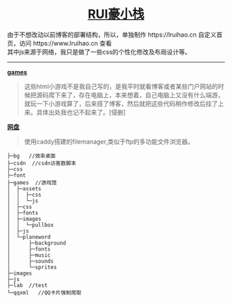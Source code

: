<h1 align="center"><a href="https://www.lruihao.cn" target="_blank">RUI豪小栈</a></h1>
由于不想改动以前博客的部署结构，所以，单独制作 https://lruihao.cn 自定义首页，访问 https://www.lruihao.cn 查看<br>
其中js来源于网络，我只是做了一些css的个性化修改及布局设计等。<br>

---

**[games](https://www.lruihao.cn/games)**

> 这些html小游戏不是我自己写的，是我平时就看博客或者某些门户网站的时候把源码爬下来了，存在电脑上，本来想着，自己电脑上又没有什么端游，就玩一下小游戏算了，后来搭了博客，然后就把这些代码稍作修改后挂了上来。具体出处我也记不起来了。[侵删]

**[网盘](https://pan.lruihao.cn)**

> 使用caddy搭建的filemanager,类似于ftp的多功能文件浏览器。

```**root**
├─bg   //效率桌面
├─csdn  //csdn访客数脚本
├─css
├─font
├─games  //游戏馆
│  ├─assets
│  │  ├─css
│  │  └─js
│  ├─css
│  ├─fonts
│  ├─images
│  │  └─pullbox
│  ├─js
│  └─planeword
│      ├─background
│      ├─fonts
│      ├─music
│      ├─sounds
│      └─sprites
├─images
├─js
├─lab  //test
└─qqxml   //QQ卡片强制爬取
```
